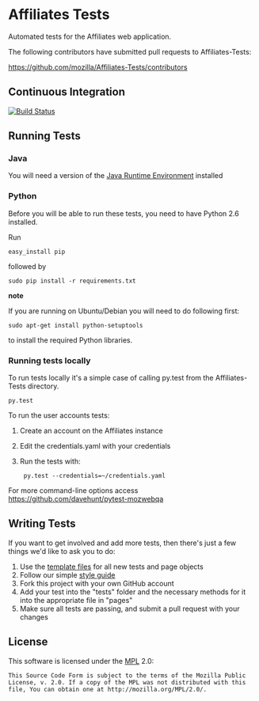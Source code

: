 Affiliates Tests
====================

Automated tests for the Affiliates web application.

The following contributors have submitted pull requests to Affiliates-Tests:

https://github.com/mozilla/Affiliates-Tests/contributors

Continuous Integration
----------------------

[![Build Status](https://secure.travis-ci.org/mozilla/Affiliates-Tests.png?branch=master)](http://travis-ci.org/mozilla/Affiliates-Tests/)

Running Tests
-------------

### Java
You will need a version of the [Java Runtime Environment][JRE] installed

[JRE]: http://www.oracle.com/technetwork/java/javase/downloads/index.html

### Python
Before you will be able to run these tests, you need to have Python 2.6 installed.

Run

    easy_install pip

followed by

    sudo pip install -r requirements.txt
    
__note__

If you are running on Ubuntu/Debian you will need to do following first:

    sudo apt-get install python-setuptools
    
to install the required Python libraries.

### Running tests locally

To run tests locally it's a simple case of calling py.test from the Affiliates-Tests directory.

    py.test

To run the user accounts tests:

1. Create an account on the Affiliates instance
2. Edit the credentials.yaml with your credentials
3. Run the tests with:

		py.test --credentials=~/credentials.yaml

For more command-line options access https://github.com/davehunt/pytest-mozwebqa

Writing Tests
-------------

If you want to get involved and add more tests, then there's just a few things
we'd like to ask you to do:

1. Use the [template files][GitHub Templates] for all new tests and page objects
2. Follow our simple [style guide][Style Guide]
3. Fork this project with your own GitHub account
4. Add your test into the "tests" folder and the necessary methods for it into the appropriate file in "pages"
5. Make sure all tests are passing, and submit a pull request with your changes

[GitHub Templates]: https://github.com/mozilla/mozwebqa-test-templates
[Style Guide]: https://wiki.mozilla.org/QA/Execution/Web_Testing/Docs/Automation/StyleGuide

License
-------
This software is licensed under the [MPL] 2.0:

    This Source Code Form is subject to the terms of the Mozilla Public
    License, v. 2.0. If a copy of the MPL was not distributed with this
    file, You can obtain one at http://mozilla.org/MPL/2.0/.

[MPL]: http://www.mozilla.org/MPL/2.0/

